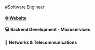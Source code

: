 #Software Engineer

#### [:globe_with_meridians: Website ](https://www.google.com "Website")
#### :computer:  Backend Development - Microservices
#### :satellite: Networks & Telecommunications
